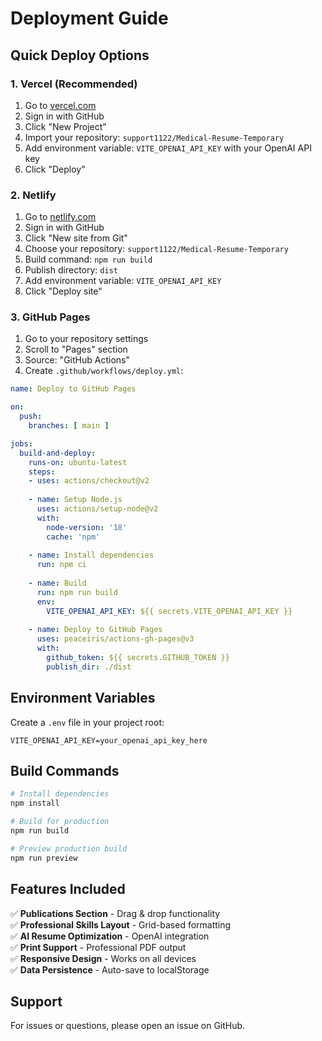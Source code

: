# Deployment Guide

## Quick Deploy Options

### 1. Vercel (Recommended)
1. Go to [vercel.com](https://vercel.com)
2. Sign in with GitHub
3. Click "New Project"
4. Import your repository: `support1122/Medical-Resume-Temporary`
5. Add environment variable: `VITE_OPENAI_API_KEY` with your OpenAI API key
6. Click "Deploy"

### 2. Netlify
1. Go to [netlify.com](https://netlify.com)
2. Sign in with GitHub
3. Click "New site from Git"
4. Choose your repository: `support1122/Medical-Resume-Temporary`
5. Build command: `npm run build`
6. Publish directory: `dist`
7. Add environment variable: `VITE_OPENAI_API_KEY`
8. Click "Deploy site"

### 3. GitHub Pages
1. Go to your repository settings
2. Scroll to "Pages" section
3. Source: "GitHub Actions"
4. Create `.github/workflows/deploy.yml`:

```yaml
name: Deploy to GitHub Pages

on:
  push:
    branches: [ main ]

jobs:
  build-and-deploy:
    runs-on: ubuntu-latest
    steps:
    - uses: actions/checkout@v2
    
    - name: Setup Node.js
      uses: actions/setup-node@v2
      with:
        node-version: '18'
        cache: 'npm'
    
    - name: Install dependencies
      run: npm ci
    
    - name: Build
      run: npm run build
      env:
        VITE_OPENAI_API_KEY: ${{ secrets.VITE_OPENAI_API_KEY }}
    
    - name: Deploy to GitHub Pages
      uses: peaceiris/actions-gh-pages@v3
      with:
        github_token: ${{ secrets.GITHUB_TOKEN }}
        publish_dir: ./dist
```

## Environment Variables

Create a `.env` file in your project root:

```env
VITE_OPENAI_API_KEY=your_openai_api_key_here
```

## Build Commands

```bash
# Install dependencies
npm install

# Build for production
npm run build

# Preview production build
npm run preview
```

## Features Included

✅ **Publications Section** - Drag & drop functionality  
✅ **Professional Skills Layout** - Grid-based formatting  
✅ **AI Resume Optimization** - OpenAI integration  
✅ **Print Support** - Professional PDF output  
✅ **Responsive Design** - Works on all devices  
✅ **Data Persistence** - Auto-save to localStorage  

## Support

For issues or questions, please open an issue on GitHub.

